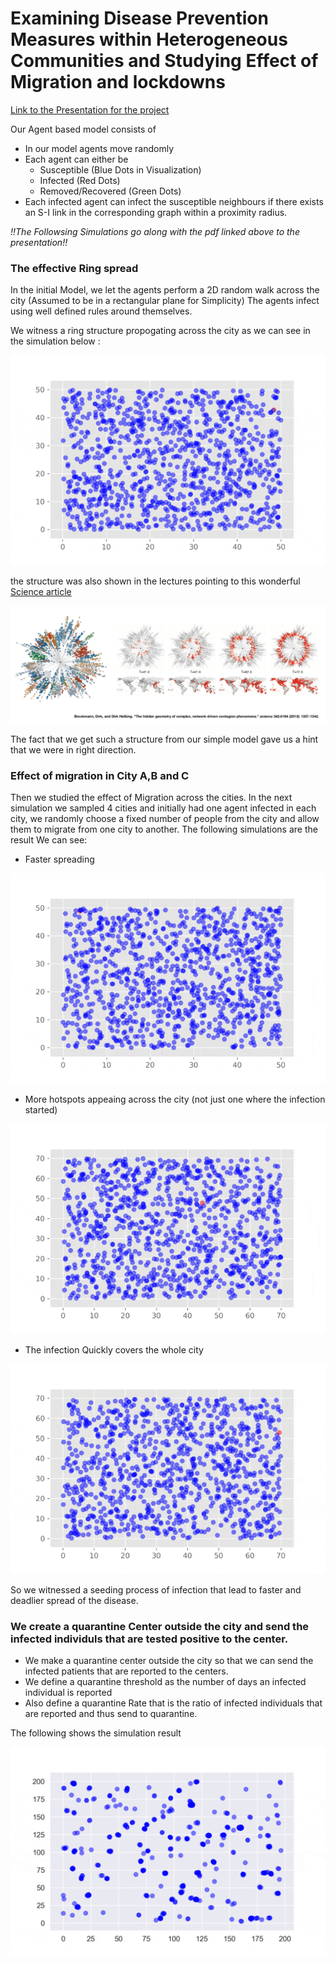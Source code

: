 # Examining Disease Prevention Measures within Heterogeneous Communities and Studying Effect of Migration and lockdowns

[Link to the Presentation for the project](atiyabzafar.github.io/documents/Final-covidBUSTERS.pdf)

Our Agent based model consists of 
* In our model agents move randomly 
* Each agent can either be 
  * Susceptible (Blue Dots in Visualization)
  * Infected (Red Dots)
  * Removed/Recovered (Green Dots) 
* Each infected agent can infect the susceptible neighbours if there exists an S-I link in the corresponding graph within a proximity radius.

*!!The Followsing Simulations go along with the pdf linked above to the presentation!!*

### The effective Ring spread 

In the initial Model, we let the agents perform a 2D random walk across the city (Assumed to be in a rectangular plane for Simplicity)
The agents infect using well defined rules around themselves.

We witness a ring structure propogating across the city as we can see in the simulation below : 

![Ring](/images/Denver-Ring-optimized.gif)

the structure was also shown in the lectures pointing to this wonderful [Science article](https://science.sciencemag.org/content/342/6164/1337)

![Ring_1](/Ring.png)

The fact that we get such a structure from our simple model gave us a hint that we were in right direction.

### Effect of migration in City A,B and C

Then we studied the effect of Migration across the cities. In the next simulation we sampled 4 cities and initially had one agent infected in each city, we randomly choose a fixed number of people from the city and allow them to migrate from one city to another. The following simulations are the result
We can see:

* Faster spreading

![CityA](/images/CityA-optimized.gif)

* More hotspots appeaing across the city (not just one where the infection started)

![CityB](/images/CityB-optimized.gif)

* The infection Quickly covers the whole city

![CityC](/images/CityC-optimized.gif)

 So we witnessed a seeding process of infection that lead to faster and deadlier spread of the disease.

### We create a quarantine Center outside the city and send the infected individuls that are tested positive to the center. 

* We make a quarantine center outside the city so that we can send the infected patients that are reported to the centers.
* We define a quarantine threshold as the number of days an infected individual is reported
* Also define a quarantine Rate that is the ratio of infected individuals that are reported and thus send to quarantine.

The following shows the simulation result

![Quaranantine](/images/Quarantine.gif)

